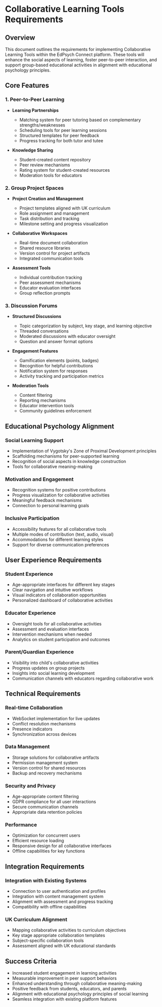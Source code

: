 # Collaborative Learning Tools Requirements

## Overview
This document outlines the requirements for implementing Collaborative Learning Tools within the EdPsych Connect platform. These tools will enhance the social aspects of learning, foster peer-to-peer interaction, and support group-based educational activities in alignment with educational psychology principles.

## Core Features

### 1. Peer-to-Peer Learning
- **Learning Partnerships**
  - Matching system for peer tutoring based on complementary strengths/weaknesses
  - Scheduling tools for peer learning sessions
  - Structured templates for peer feedback
  - Progress tracking for both tutor and tutee

- **Knowledge Sharing**
  - Student-created content repository
  - Peer review mechanisms
  - Rating system for student-created resources
  - Moderation tools for educators

### 2. Group Project Spaces
- **Project Creation and Management**
  - Project templates aligned with UK curriculum
  - Role assignment and management
  - Task distribution and tracking
  - Milestone setting and progress visualization

- **Collaborative Workspaces**
  - Real-time document collaboration
  - Shared resource libraries
  - Version control for project artifacts
  - Integrated communication tools

- **Assessment Tools**
  - Individual contribution tracking
  - Peer assessment mechanisms
  - Educator evaluation interfaces
  - Group reflection prompts

### 3. Discussion Forums
- **Structured Discussions**
  - Topic categorization by subject, key stage, and learning objective
  - Threaded conversations
  - Moderated discussions with educator oversight
  - Question and answer format options

- **Engagement Features**
  - Gamification elements (points, badges)
  - Recognition for helpful contributions
  - Notification system for responses
  - Activity tracking and participation metrics

- **Moderation Tools**
  - Content filtering
  - Reporting mechanisms
  - Educator intervention tools
  - Community guidelines enforcement

## Educational Psychology Alignment

### Social Learning Support
- Implementation of Vygotsky's Zone of Proximal Development principles
- Scaffolding mechanisms for peer-supported learning
- Recognition of social aspects in knowledge construction
- Tools for collaborative meaning-making

### Motivation and Engagement
- Recognition systems for positive contributions
- Progress visualization for collaborative activities
- Meaningful feedback mechanisms
- Connection to personal learning goals

### Inclusive Participation
- Accessibility features for all collaborative tools
- Multiple modes of contribution (text, audio, visual)
- Accommodations for different learning styles
- Support for diverse communication preferences

## User Experience Requirements

### Student Experience
- Age-appropriate interfaces for different key stages
- Clear navigation and intuitive workflows
- Visual indicators of collaboration opportunities
- Personalized dashboard of collaborative activities

### Educator Experience
- Oversight tools for all collaborative activities
- Assessment and evaluation interfaces
- Intervention mechanisms when needed
- Analytics on student participation and outcomes

### Parent/Guardian Experience
- Visibility into child's collaborative activities
- Progress updates on group projects
- Insights into social learning development
- Communication channels with educators regarding collaborative work

## Technical Requirements

### Real-time Collaboration
- WebSocket implementation for live updates
- Conflict resolution mechanisms
- Presence indicators
- Synchronization across devices

### Data Management
- Storage solutions for collaborative artifacts
- Permission management system
- Version control for shared resources
- Backup and recovery mechanisms

### Security and Privacy
- Age-appropriate content filtering
- GDPR compliance for all user interactions
- Secure communication channels
- Appropriate data retention policies

### Performance
- Optimization for concurrent users
- Efficient resource loading
- Responsive design for all collaborative interfaces
- Offline capabilities for key functions

## Integration Requirements

### Integration with Existing Systems
- Connection to user authentication and profiles
- Integration with content management system
- Alignment with assessment and progress tracking
- Compatibility with offline capabilities

### UK Curriculum Alignment
- Mapping collaborative activities to curriculum objectives
- Key stage appropriate collaboration templates
- Subject-specific collaboration tools
- Assessment aligned with UK educational standards

## Success Criteria
- Increased student engagement in learning activities
- Measurable improvement in peer support behaviors
- Enhanced understanding through collaborative meaning-making
- Positive feedback from students, educators, and parents
- Alignment with educational psychology principles of social learning
- Seamless integration with existing platform features
